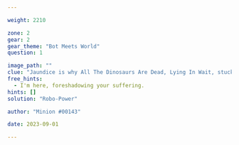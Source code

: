 ```yaml
---

weight: 2210

zone: 2
gear: 2
gear_theme: "Bot Meets World"
question: 1

image_path: ""
clue: "Jaundice is why All The Dinosaurs Are Dead, Lying In Wait, stuck in The Routine... Luckily, it also brought us _____"
free_hints:
  - I'm here, foreshadowing your suffering.
hints: []
solution: "Robo-Power"

author: "Minion #00143"

date: 2023-09-01

---
```


